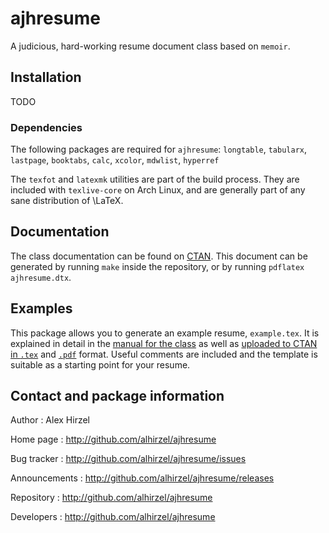 # ajhresume

A judicious, hard-working resume document class based on `memoir`.


## Installation

TODO


### Dependencies

The following packages are required for `ajhresume`: `longtable`, `tabularx`,
`lastpage`, `booktabs`, `calc`, `xcolor`, `mdwlist`, `hyperref`

The `texfot` and `latexmk` utilities are part of the build process. They are
included with `texlive-core` on Arch Linux, and are generally part of any sane
distribution of \LaTeX.


## Documentation

The class documentation can be found on
[CTAN](http://mirrors.ctan.org/macros/latex/contrib/ajhresume/ajhresume.pdf).
This document can be generated by running `make` inside the repository, or by
running `pdflatex ajhresume.dtx`.


## Examples

This package allows you to generate an example resume, `example.tex`. It is
explained in detail in the [manual for the class][1] as well as [uploaded to
CTAN in `.tex`][2] and [`.pdf`][3] format. Useful comments are included and the
template is suitable as a starting point for your resume.

[1]: <http://mirrors.ctan.org/macros/latex/contrib/ajhresume/ajhresume.pdf>
[2]: <http://mirrors.ctan.org/macros/latex/contrib/ajhresume/example.tex>
[3]: <http://mirrors.ctan.org/macros/latex/contrib/ajhresume/example.pdf>



## Contact and package information

Author
: Alex Hirzel

Home page
: <http://github.com/alhirzel/ajhresume>

Bug tracker
: <http://github.com/alhirzel/ajhresume/issues>

Announcements
: <http://github.com/alhirzel/ajhresume/releases>

Repository
: <http://github.com/alhirzel/ajhresume>

Developers
: <http://github.com/alhirzel/ajhresume>

